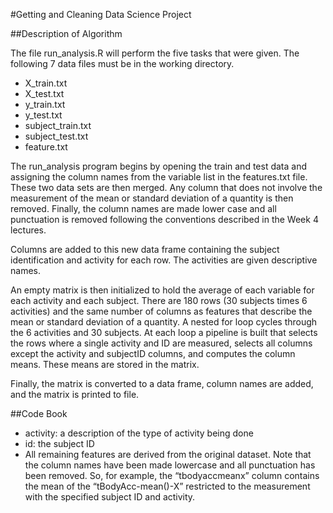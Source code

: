 #Getting and Cleaning Data Science Project

##Description of Algorithm

The file run_analysis.R will perform the five tasks that were given. The following 7 data files must be in the working directory.
* X_train.txt
* X_test.txt
* y_train.txt
* y_test.txt
* subject_train.txt
* subject_test.txt
* feature.txt

The run_analysis program begins by opening the train and test data and assigning the column names from the variable list in the features.txt file.  These two data sets are then merged.  Any column that does not involve the measurement of the mean or standard deviation of a quantity is then removed.  Finally, the column names are made lower case and all punctuation is removed following the conventions described in the Week 4 lectures.  

Columns are added to this new data frame containing the subject identification and activity for each row.  The activities are given descriptive names.

An empty matrix is then initialized to hold the average of each variable for each activity and each subject.  There are 180 rows (30 subjects times 6 activities) and the same number of columns as features that describe the mean or standard deviation of a quantity.  A nested for loop cycles through the 6 activities and 30 subjects.  At each loop a pipeline is built that selects the rows where a single activity and ID are measured, selects all columns except the activity and subjectID columns, and computes the column means.  These means are stored in the matrix.  

Finally, the matrix is converted to a data frame, column names are added, and the matrix is printed to file.  


##Code Book
* activity: a description of the type of activity being done
* id: the subject ID 
* All remaining features are derived from the original dataset.  Note that the column names have been made lowercase and all punctuation has been removed.  So, for example, the “tbodyaccmeanx” column contains the mean of the “tBodyAcc-mean()-X” restricted to the measurement with the specified subject ID and activity.
